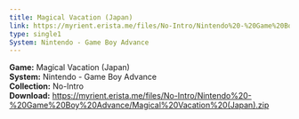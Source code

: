 ```yaml
---
title: Magical Vacation (Japan)
link: https://myrient.erista.me/files/No-Intro/Nintendo%20-%20Game%20Boy%20Advance/Magical%20Vacation%20(Japan).zip
type: single1
System: Nintendo - Game Boy Advance
---
```

<b>Game:</b> Magical Vacation (Japan)<br>
<b>System:</b> Nintendo - Game Boy Advance<br>
<b>Collection:</b> No-Intro<br>
<b>Download:</b> https://myrient.erista.me/files/No-Intro/Nintendo%20-%20Game%20Boy%20Advance/Magical%20Vacation%20(Japan).zip